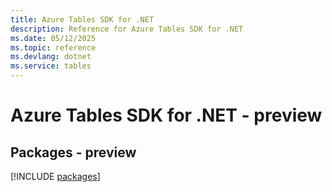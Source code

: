 ```yaml
---
title: Azure Tables SDK for .NET
description: Reference for Azure Tables SDK for .NET
ms.date: 05/12/2025
ms.topic: reference
ms.devlang: dotnet
ms.service: tables
---
```

# Azure Tables SDK for .NET - preview
## Packages - preview
[!INCLUDE [packages](tables-index.md)]